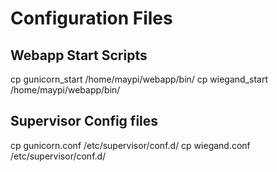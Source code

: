 # Configuration Files

## Webapp Start Scripts
cp gunicorn_start /home/maypi/webapp/bin/
cp wiegand_start /home/maypi/webapp/bin/

## Supervisor Config files
cp gunicorn.conf /etc/supervisor/conf.d/
cp wiegand.conf /etc/supervisor/conf.d/
